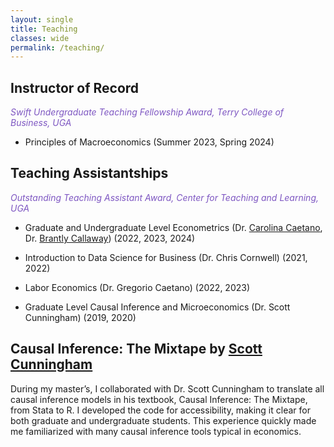 ```yaml
---
layout: single
title: Teaching
classes: wide
permalink: /teaching/
---
```


## Instructor of Record
<span style="color:#7e57c2;">_Swift Undergraduate Teaching Fellowship Award, Terry College of Business, UGA_</span>

* Principles of Macroeconomics (Summer 2023, Spring 2024)

## Teaching Assistantships
<span style="color:#7e57c2;">_Outstanding Teaching Assistant Award, Center for Teaching and Learning, UGA_</span>

* Graduate and Undergraduate Level Econometrics (Dr. [Carolina Caetano](http://www.carolinacaetano.net), Dr. [Brantly Callaway](https://bcallaway11.github.io)) (2022, 2023, 2024)

* Introduction to Data Science for Business (Dr. Chris Cornwell) (2021, 2022)
  
* Labor Economics (Dr. Gregorio Caetano) (2022, 2023)

* Graduate Level Causal Inference and Microeconomics (Dr. Scott Cunningham) (2019, 2020)


## Causal Inference: The Mixtape by [Scott Cunningham](http://www.scunning.com)

During my master’s, I collaborated with Dr. Scott Cunningham to translate all causal inference models in his textbook, Causal Inference: The Mixtape, from Stata to R. I developed the code for accessibility, making it clear for both graduate and undergraduate students. This experience quickly made me familiarized with many causal inference tools typical in economics.


